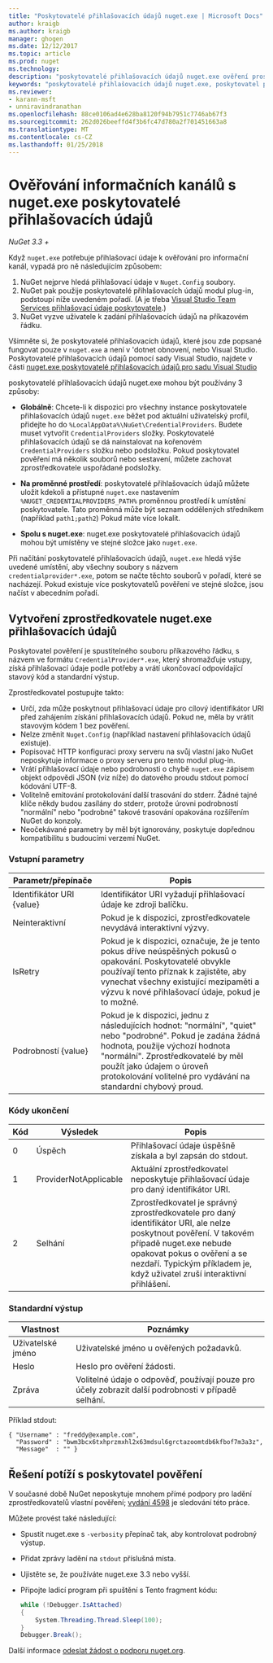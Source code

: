 ```yaml
---
title: "Poskytovatelé přihlašovacích údajů nuget.exe | Microsoft Docs"
author: kraigb
ms.author: kraigb
manager: ghogen
ms.date: 12/12/2017
ms.topic: article
ms.prod: nuget
ms.technology: 
description: "poskytovatelé přihlašovacích údajů nuget.exe ověření prostřednictvím informačního kanálu a jsou implementované jako příkazového řádku spustitelné soubory, které dodržují konvence konkrétní prostředí."
keywords: "poskytovatelé přihlašovacích údajů nuget.exe, poskytovatel pověření rozhraní API, ověřování pomocí informačního kanálu, ověřování pomocí Galerie"
ms.reviewer:
- karann-msft
- unniravindranathan
ms.openlocfilehash: 88ce0106ad4e628ba8120f94b7951c7746ab67f3
ms.sourcegitcommit: 262d026beeffd4f3b6fc47d780a2f701451663a8
ms.translationtype: MT
ms.contentlocale: cs-CZ
ms.lasthandoff: 01/25/2018
---
```

# <a name="authenticating-feeds-with-nugetexe-credential-providers"></a>Ověřování informačních kanálů s nuget.exe poskytovatelé přihlašovacích údajů

*NuGet 3.3 +*

Když `nuget.exe` potřebuje přihlašovací údaje k ověřování pro informační kanál, vypadá pro ně následujícím způsobem:

1. NuGet nejprve hledá přihlašovací údaje v `Nuget.Config` soubory.
1. NuGet pak použije poskytovatelé přihlašovacích údajů modul plug-in, podstoupí níže uvedeném pořadí. (A je třeba [Visual Studio Team Services přihlašovací údaje poskytovatele](https://www.visualstudio.com/docs/package/get-started/nuget/auth#vsts-credential-provider).)
1. NuGet vyzve uživatele k zadání přihlašovacích údajů na příkazovém řádku.

Všimněte si, že poskytovatelé přihlašovacích údajů, které jsou zde popsané fungovat pouze v `nuget.exe` a není v 'dotnet obnovení, nebo Visual Studio. Poskytovatelé přihlašovacích údajů pomocí sady Visual Studio, najdete v části [nuget.exe poskytovatelé přihlašovacích údajů pro sadu Visual Studio](nuget-credential-providers-for-visual-studio.md)

poskytovatelé přihlašovacích údajů nuget.exe mohou být používány 3 způsoby:

- **Globálně**: Chcete-li k dispozici pro všechny instance poskytovatele přihlašovacích údajů `nuget.exe` běžet pod aktuální uživatelský profil, přidejte ho do `%LocalAppData%\NuGet\CredentialProviders`. Budete muset vytvořit `CredentialProviders` složky. Poskytovatelé přihlašovacích údajů se dá nainstalovat na kořenovém `CredentialProviders` složku nebo podsložku. Pokud poskytovatel pověření má několik souborů nebo sestavení, můžete zachovat zprostředkovatele uspořádané podsložky.

- **Na proměnné prostředí**: poskytovatelé přihlašovacích údajů můžete uložit kdekoli a přístupné `nuget.exe` nastavením `%NUGET_CREDENTIALPROVIDERS_PATH%` proměnnou prostředí k umístění poskytovatele. Tato proměnná může být seznam oddělených středníkem (například `path1;path2`) Pokud máte více lokalit.

- **Spolu s nuget.exe**: nuget.exe poskytovatelé přihlašovacích údajů mohou být umístěny ve stejné složce jako `nuget.exe`.

Při načítání poskytovatelé přihlašovacích údajů, `nuget.exe` hledá výše uvedené umístění, aby všechny soubory s názvem `credentialprovider*.exe`, potom se načte těchto souborů v pořadí, které se nacházejí. Pokud existuje více poskytovatelů pověření ve stejné složce, jsou načíst v abecedním pořadí.

## <a name="creating-a-nugetexe-credential-provider"></a>Vytvoření zprostředkovatele nuget.exe přihlašovacích údajů

Poskytovatel pověření je spustitelného souboru příkazového řádku, s názvem ve formátu `CredentialProvider*.exe`, který shromažďuje vstupy, získá přihlašovací údaje podle potřeby a vrátí ukončovací odpovídající stavový kód a standardní výstup.

Zprostředkovatel postupujte takto:

- Určí, zda může poskytnout přihlašovací údaje pro cílový identifikátor URI před zahájením získání přihlašovacích údajů. Pokud ne, měla by vrátit stavovým kódem 1 bez pověření.
- Nelze změnit `Nuget.Config` (například nastavení přihlašovacích údajů existuje).
- Popisovač HTTP konfiguraci proxy serveru na svůj vlastní jako NuGet neposkytuje informace o proxy serveru pro tento modul plug-in.
- Vrátí přihlašovací údaje nebo podrobnosti o chybě `nuget.exe` zápisem objekt odpovědi JSON (viz níže) do datového proudu stdout pomocí kódování UTF-8.
- Volitelně emitování protokolování další trasování do stderr. Žádné tajné klíče někdy budou zasílány do stderr, protože úrovni podrobností "normální" nebo "podrobné" takové trasování opakována rozšířením NuGet do konzoly.
- Neočekávané parametry by měl být ignorovány, poskytuje dopřednou kompatibilitu s budoucími verzemi NuGet.

### <a name="input-parameters"></a>Vstupní parametry

| Parametr/přepínače |Popis|
|----------------|-----------|
| Identifikátor URI {value} | Identifikátor URI vyžadují přihlašovací údaje ke zdroji balíčku.|
| Neinteraktivní | Pokud je k dispozici, zprostředkovatele nevydává interaktivní výzvy. |
| IsRetry | Pokud je k dispozici, označuje, že je tento pokus dříve neúspěšných pokusů o opakování. Poskytovatelé obvykle používají tento příznak k zajistěte, aby vynechat všechny existující mezipaměti a výzvu k nové přihlašovací údaje, pokud je to možné.|
| Podrobností {value} | Pokud je k dispozici, jednu z následujících hodnot: "normální", "quiet" nebo "podrobné". Pokud je zadána žádná hodnota, použije výchozí hodnota "normální". Zprostředkovatelé by měl použít jako údajem o úroveň protokolování volitelné pro vydávání na standardní chybový proud. |

### <a name="exit-codes"></a>Kódy ukončení

| Kód |Výsledek | Popis |
|----------------|-----------|-----------|
| 0 | Úspěch | Přihlašovací údaje úspěšně získala a byl zapsán do stdout.|
| 1 | ProviderNotApplicable | Aktuální zprostředkovatel neposkytuje přihlašovací údaje pro daný identifikátor URI.|
| 2 | Selhání | Zprostředkovatel je správný zprostředkovatele pro daný identifikátor URI, ale nelze poskytnout pověření. V takovém případě nuget.exe nebude opakovat pokus o ověření a se nezdaří. Typickým příkladem je, když uživatel zruší interaktivní přihlášení. |

### <a name="standard-output"></a>Standardní výstup

| Vlastnost |Poznámky|
|----------------|-----------|
| Uživatelské jméno | Uživatelské jméno u ověřených požadavků.|
| Heslo | Heslo pro ověření žádosti.|
| Zpráva | Volitelné údaje o odpověď, používají pouze pro účely zobrazit další podrobnosti v případě selhání. |

Příklad stdout:

    { "Username" : "freddy@example.com",
      "Password" : "bwm3bcx6txhprzmxhl2x63mdsul6grctazoomtdb6kfbof7m3a3z",
      "Message"  : "" }

## <a name="troubleshooting-a-credential-provider"></a>Řešení potíží s poskytovatel pověření

V současné době NuGet neposkytuje mnohem přímé podpory pro ladění zprostředkovatelů vlastní pověření; [vydání 4598](https://github.com/NuGet/Home/issues/4598) je sledování této práce.

Můžete provést také následující:

- Spustit nuget.exe s `-verbosity` přepínač tak, aby kontrolovat podrobný výstup.
- Přidat zprávy ladění na `stdout` příslušná místa.
- Ujistěte se, že používáte nuget.exe 3.3 nebo vyšší.
- Připojte ladicí program při spuštění s Tento fragment kódu:

    ```cs
    while (!Debugger.IsAttached)
    {
        System.Threading.Thread.Sleep(100);
    }
    Debugger.Break();
    ```

Další informace [odeslat žádost o podporu nuget.org](https://www.nuget.org/policies/Contact).
